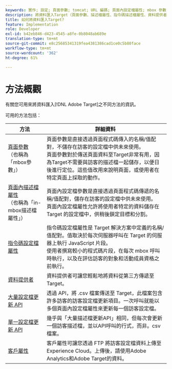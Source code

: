 ```yaml
---
keywords: 實作; 設定; 頁面參數; tomcat; URL 編碼; 頁面內設定檔屬性; mbox 參數; 指令碼設定檔屬性; 大量設定檔更新 API; 單一檔案更新 API; 客戶屬性; 資料提供者
description: 將資料匯入Target（頁面參數、描述檔屬性、指令碼描述檔屬性、資料提供者、單一和大量描述檔更新API、客戶屬性）。
title: 如何將資料匯入Target?
feature: Implementation
role: Developer
exl-id: b42eb846-d423-4545-a8fe-0b8048ab689e
translation-type: tm+mt
source-git-commit: e8c25685341319fea4381386cad1ce0c5b80face
workflow-type: tm+mt
source-wordcount: '362'
ht-degree: 61%

---
```


# 方法概觀

有關您可用來將資料匯入[!DNL Adobe Target]之不同方法的資訊。

可用的方法包括：

| 方法 | 詳細資料 |
| --- | --- |
| [頁面參數](/help/c-implementing-target/c-considerations-before-you-implement-target/c-methods-to-get-data-into-target/page-parameters.md)<br>（也稱為「mbox參數」） | 頁面參數是直接透過頁面程式碼傳入的名稱/值配對，不儲存在訪客的設定檔中供未來使用。<br>頁面參數對於傳送頁面資料至Target非常有用，因為Target不需要與訪客的描述檔一起儲存，以便日後進行定位。這些值改用來說明頁面，或使用者在特定頁面上採取的動作。 |
| [頁面內描述檔屬性](/help/c-implementing-target/c-considerations-before-you-implement-target/c-methods-to-get-data-into-target/in-page-profile-attributes.md)<br>（也稱為「in-mbox描述檔屬性」） | 頁面內設定檔參數是直接透過頁面程式碼傳遞的名稱/值配對，儲存在訪客的設定檔中供未來使用。<br>頁面內設定檔屬性允許將使用者特定的資料儲存在 Target 的設定檔中，供稍後鎖定目標和分割。 |
| [指令碼設定檔屬性](/help/c-implementing-target/c-considerations-before-you-implement-target/c-methods-to-get-data-into-target/script-profile-attributes.md) | 指令碼設定檔屬性是 Target 解決方案中定義的名稱/值配對。值取決於每次伺服器呼叫在 Target 的伺服器上執行 JavaScript 片段。<br>使用者撰寫較小的程式碼片段，在每次 mbox 呼叫時執行，以及在評估訪客的對象和活動成員資格之前執行。 |
| [資料提供者](/help/c-implementing-target/c-considerations-before-you-implement-target/c-methods-to-get-data-into-target/data-providers.md) | 資料提供者可讓您輕鬆地將資料從第三方傳遞至Target。 |
| [大量設定檔更新 API](/help/c-implementing-target/c-considerations-before-you-implement-target/c-methods-to-get-data-into-target/bulk-profile-update-api.md) | 透過 API，將 .csv 檔案傳送至 Target，此檔案包含許多訪客的訪客設定檔更新項目。一次呼叫就能以多個頁面內設定檔屬性來更新每一個訪客設定檔。 |
| [單一設定檔更新 API](/help/c-implementing-target/c-considerations-before-you-implement-target/c-methods-to-get-data-into-target/single-profile-update-api.md) | 幾乎與「大量描述檔更新API」相同，但每次會更新一個訪客描述檔，並以API呼叫的行式，而非。csv檔案。 |
| [客戶屬性](/help/c-implementing-target/c-considerations-before-you-implement-target/c-methods-to-get-data-into-target/customer-attributes.md) | 客戶屬性可讓您透過 FTP 將訪客設定檔資料上傳至 Experience Cloud。上傳後，請使用Adobe Analytics和Adobe Target的資料。 |












